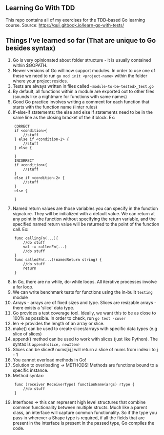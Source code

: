 ## Learning Go With TDD

This repo contains all of my exercises for the TDD-based Go learning course. Source: https://quii.gitbook.io/learn-go-with-tests/

## Things I've learned so far (That are unique to Go besides syntax)

1. Go is very opinionated about folder structure - it is usually contained within $GOPATH.
2. Newer versions of Go will now support modules. In order to use one of these we need to run `go mod init <project-name>` within the folder where your project resides.
3. Tests are always written in files called `<module-to-be-tested>_test.go`
4. By default, all functions within a module are exported out to other files (sounds like a nightmare for functions with same names)
5. Good Go practice involves writing a comment for each function that starts with the function name (linter rules)
6. If-else-if statements: the else and else if statements need to be in the same line as the closing bracket of the if block. Ex:

```
    CORRECT
    if <condition>{
        //stuff
    } else if <condition-2> {
        //stuff
    } else {

    }
    INCORRECT
    if <condition>{
        //stuff
    } 
    else if <condition-2> {
        //stuff
    } 
    else {

    }
```
7. Named return values are those variables you can specify in the function signature. They will be initialized with a default value. We can return at any point in the function without specifying the return variable, and the specified named return value will be returned to the point of the function call. Ex:

```
    func callingFn(...){
        //do stuff
        val := calledFn(...)
        //do stuff
    }
    func calledFn(...)(namedReturn string) {
        //do stuff
        return
    }
```
8. In Go, there are no while, do-while loops. All iterative processes involve a for loop.
9. We can write benchmark tests for functions using the in-built `testing` module
10. Arrays - arrays are of fixed sizes and type. Slices are resizable arrays - there exists a 'slice' data type.
11. Go provides a test coverage tool. Ideally, we want this to be as close to 100% as possible. In order to check, run `go test -cover`
12. len => provides the length of an array or slice.
13. make() can be used to create slices/arrays with specific data types (e.g slice of slices)
14. append() method can be used to work with slices (just like Python). The syntax is `append(slice, newItem)`
15. Slices can be sliced! nums[i:j] will return a slice of nums from index i to j - 1
16. You cannot overload methods in Go!
17. Solution to overloading -> METHODS! Methods are functions bound to a specific instance.
18. Method syntax:

```
    func (receiver ReceiverType) functionName(args) rtype {
        //do stuff
    }
```
19. Interfaces -> this can represent high level structures that combine common functionality between multiple structs.
Much like a parent class, an interface will capture common functionality. So if the type you pass in wherever a Shape
type is required, if all the fields that are present in the interface is present in the passed type, Go compiles the code.